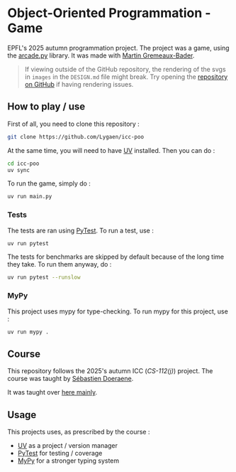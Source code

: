 # Object-Oriented Programmation - Game

EPFL's 2025 autumn programmation project. The project was a game, using the [arcade.py](https://api.arcade.academy/en/stable/) library. It was made with [Martin Gremeaux-Bader](https://people.epfl.ch/martin.gremeaux-bader).

> If viewing outside of the GitHub repository, the rendering of the svgs in `images` in the `DESIGN.md` file might break.
> Try opening the [repository on GitHub](https://github.com/Lygaen/icc-poo) if having rendering issues.

## How to play / use
First of all, you need to clone this repository :
```sh
git clone https://github.com/Lygaen/icc-poo
```

At the same time, you will need to have [UV](https://astral.sh/uv/) installed. Then you can do :
```sh
cd icc-poo
uv sync
```

To run the game, simply do :
```sh
uv run main.py
```

### Tests
The tests are ran using [PyTest](https://pytest.org/). To run a test, use :
```sh
uv run pytest
```

The tests for benchmarks are skipped by default because of the long time they take. To run them anyway, do :
```sh
uv run pytest --runslow
```

### MyPy
This project uses mypy for type-checking. To run mypy for this project, use :
```sh
uv run mypy .
```

## Course
This repository follows the 2025's autumn ICC (*CS-112(j)*) project. The course was taught by [Sébastien Doeraene](https://people.epfl.ch/sebastien.doeraene).

It was taught over [here mainly](https://epfl-cs-112-ma.github.io/).

## Usage
This projects uses, as prescribed by the course :
- [UV](https://astral.sh/uv/) as a project / version manager
- [PyTest](https://pytest.org/) for testing / coverage
- [MyPy](https://mypy-lang.org/) for a stronger typing system
